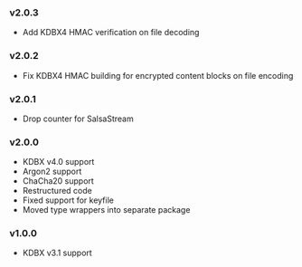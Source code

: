 ### v2.0.3

* Add KDBX4 HMAC verification on file decoding

### v2.0.2

* Fix KDBX4 HMAC building for encrypted content blocks on file encoding

### v2.0.1

* Drop counter for SalsaStream

### v2.0.0

* KDBX v4.0 support
* Argon2 support
* ChaCha20 support
* Restructured code
* Fixed support for keyfile
* Moved type wrappers into separate package

### v1.0.0

* KDBX v3.1 support
